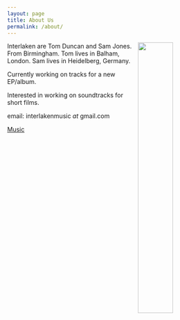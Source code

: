 ```yaml
---
layout: page
title: About Us
permalink: /about/
---
```



<img style="float: right" src="https://farm8.staticflickr.com/7571/16243507716_cd62dd2030.jpg" height="40%" width="40%">

Interlaken are Tom Duncan and Sam Jones. From Birmingham. Tom lives in Balham, London. Sam lives in Heidelberg, Germany.

Currently working on tracks for a new EP/album.

Interested in working on soundtracks for short films. 

email: interlakenmusic *at* gmail.com

[Music](https://soundcloud.com/interlaken_music)


